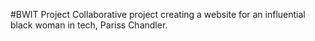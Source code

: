 #BWIT Project
Collaborative project creating a website for an influential black woman in tech, Pariss Chandler.
